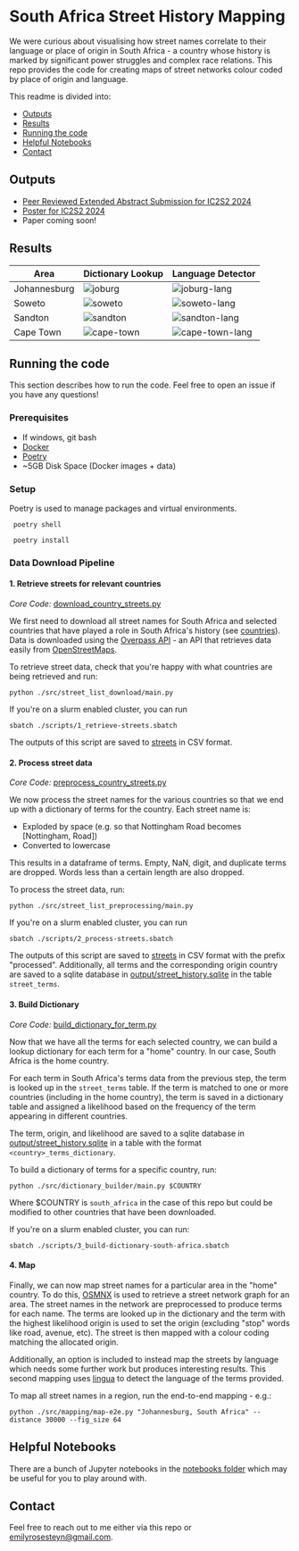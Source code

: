 # South Africa Street History Mapping

We were curious about visualising how street names correlate to their language or place of origin in South Africa - a
country whose history is marked by significant power struggles and complex race relations. This repo provides the code
for creating maps of street networks colour coded by place of origin and language.

This readme is divided into:

* [Outputs](#outputs)
* [Results](#results)
* [Running the code](#running-the-code)
* [Helpful Notebooks](#helpful-notebooks)
* [Contact](#contact)

[//]: # (* [References]&#40;#references&#41;)

## Outputs

* [Peer Reviewed Extended Abstract Submission for IC2S2 2024](https://drive.google.com/file/d/1mg51emH_hcpDfETxtvwa5pJng3P2FNKP/view?usp=drive_link)
* [Poster for IC2S2 2024](https://drive.google.com/file/d/1oTQ1dDyFoRqsKCXKTvk2OtT13-hKzsPT/view?usp=drive_link)
* Paper coming soon!

## Results

| Area         | Dictionary Lookup                                     | Language Detector                                                   |
|--------------|-------------------------------------------------------|---------------------------------------------------------------------|
| Johannesburg | ![joburg](./images/2024-07-03_08-58_johannesburg.png) | ![joburg-lang](./images/2024-07-03_09-02_johannesburg_language.png) |
| Soweto       | ![soweto](./images/2024-07-03_09-02_soweto.png)       | ![soweto-lang](./images/2024-07-03_09-03_soweto_language.png)       |
| Sandton      | ![sandton](./images/2024-07-03_09-04_sandton.png)     | ![sandton-lang](./images/2024-07-03_09-04_sandton_language.png)     |
| Cape Town    | ![cape-town](./images/2024-07-03_09-06_cape_town.png) | ![cape-town-lang](./images/2024-07-03_09-08_cape_town_language.png) |



## Running the code

This section describes how to run the code. Feel free to open an issue if you have any questions!

### Prerequisites

* If windows, git bash
* [Docker](https://docs.docker.com/desktop/)
* [Poetry](https://python-poetry.org/docs/)
* ~5GB Disk Space (Docker images + data)

### Setup

Poetry is used to manage packages and virtual environments.

```shell
 poetry shell
```

```shell
 poetry install
```

### Data Download Pipeline

#### 1. Retrieve streets for relevant countries

_Core Code:_ [download_country_streets.py](./src/street_list_download/download_country_streets.py)

We first need to download all street names for South Africa and selected countries that have played a role in South
Africa's history (see [countries](src/utils/country_iso_map.py)). Data is downloaded using
the [Overpass API](https://overpass-api.de) - an API that retrieves data easily
from [OpenStreetMaps](https://www.openstreetmap.org/).

To retrieve street data, check that you're happy with what countries are being retrieved and run:

```shell
python ./src/street_list_download/main.py
```

If you're on a slurm enabled cluster, you can run

```shell
sbatch ./scripts/1_retrieve-streets.sbatch
```

The outputs of this script are saved to [streets](output/streets) in CSV format.

#### 2. Process street data

_Core Code:_ [preprocess_country_streets.py](./src/street_list_preprocessing/preprocess_country_streets.py)

We now process the street names for the various countries so that we end up with a dictionary of terms for the country.
Each street name is:

* Exploded by space (e.g. so that Nottingham Road becomes [Nottingham, Road])
* Converted to lowercase

This results in a dataframe of terms. Empty, NaN, digit, and duplicate terms are dropped. Words less than a certain
length are also dropped.

To process the street data, run:

```shell
python ./src/street_list_preprocessing/main.py
```

If you're on a slurm enabled cluster, you can run

```shell
sbatch ./scripts/2_process-streets.sbatch
```

The outputs of this script are saved to [streets](output/streets) in CSV format with the prefix "processed".
Additionally, all terms and the corresponding origin country are saved to a sqlite database
in [output/street_history.sqlite](output/street_history.sqlite) in the table `street_terms`.

#### 3. Build Dictionary

_Core Code:_ [build_dictionary_for_term.py](./src/dictionary_builder/build_dictionary_for_term.py)

Now that we have all the terms for each selected country, we can build a lookup dictionary for each term for a "home"
country. In our case, South Africa is the home country.

For each term in South Africa's terms data from the previous step, the term is looked up in the `street_terms` table. If
the term is matched to one or more countries (including in the home country), the term is saved in a dictionary table
and assigned a likelihood based on the frequency of the term appearing in different countries.

The term, origin, and likelihood are saved to a sqlite database
in [output/street_history.sqlite](output/street_history.sqlite) in a table with the format `<country>_terms_dictionary`.

To build a dictionary of terms for a specific country, run:

```shell
python ./src/dictionary_builder/main.py $COUNTRY
```

Where $COUNTRY is `south_africa` in the case of this repo but could be modified to other countries that have been
downloaded.

If you're on a slurm enabled cluster, you can run:

```shell
sbatch ./scripts/3_build-dictionary-south-africa.sbatch
```

#### 4. Map

Finally, we can now map street names for a particular area in the "home" country. To do
this, [OSMNX](https://osmnx.readthedocs.io/en/stable/) is used to retrieve a street network graph for an area. The
street names in the network are preprocessed to produce terms for each name. The terms are looked up in the dictionary
and the term with the highest likelihood origin is used to set the origin (excluding "stop" words like road, avenue,
etc). The street is then mapped with a colour coding matching the allocated origin.

Additionally, an option is included to instead map the streets by language which needs some further work but produces
interesting results. This second mapping uses [lingua](https://github.com/pemistahl/lingua-py) to detect the language of
the terms provided.

To map all street names in a region, run the end-to-end mapping - e.g.:

```shell
python ./src/mapping/map-e2e.py "Johannesburg, South Africa" --distance 30000 --fig_size 64
```

## Helpful Notebooks

There are a bunch of Jupyter notebooks in the [notebooks folder](./notebooks) which may be useful for you to play around
with.

[//]: # (TODO: Fill in this section)

[//]: # (- [Sandbox with geofabrik]&#40;notebooks/geofabrik-sandbox.ipynb&#41; &#40;requires pipeline to be run below&#41;)

[//]: # (- [Sandbox with osmnx]&#40;notebooks/osmnx-sandbox.ipynb&#41;)

## Contact

Feel free to reach out to me either via this repo or [emilyrosesteyn@gmail.com](mailto:emilyrosesteyn@gmail.com).
